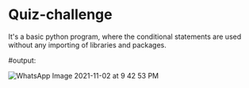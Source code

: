 # Quiz-challenge
It's a basic python program, where the conditional statements are used without any importing of libraries and packages. 

#output:

![WhatsApp Image 2021-11-02 at 9 42 53 PM](https://user-images.githubusercontent.com/70971734/139906285-9e3f2b14-1aef-48be-8d37-334ecf1c9170.jpeg)
